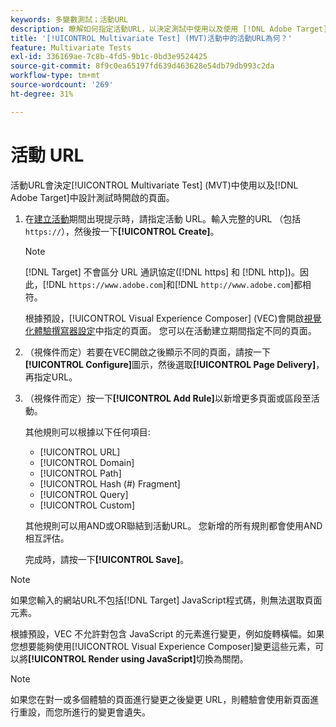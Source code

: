 ```yaml
---
keywords: 多變數測試；活動URL
description: 瞭解如何指定活動URL，以決定測試中使用以及使用 [!DNL Adobe Target]設計[!UICONTROL Multivariate Test]活動時開啟的頁面。
title: '[!UICONTROL Multivariate Test] (MVT)活動中的活動URL為何？'
feature: Multivariate Tests
exl-id: 336169ae-7c8b-4fd5-9b1c-0bd3e9524425
source-git-commit: 8f9c0ea65197fd639d463628e54db79db993c2da
workflow-type: tm+mt
source-wordcount: '269'
ht-degree: 31%

---
```


# 活動 URL

活動URL會決定[!UICONTROL Multivariate Test] (MVT)中使用以及[!DNL Adobe Target]中設計測試時開啟的頁面。

1. 在[建立活動](/help/main/c-activities/c-multivariate-testing/t-create-multivariate-test/create-multivariate-test.md)期間出現提示時，請指定活動 URL。輸入完整的URL （包括`https://`），然後按一下&#x200B;**[!UICONTROL Create]**。

   >[!NOTE]
   >
   >[!DNL Target] 不會區分 URL 通訊協定([!DNL https] 和 [!DNL http])。因此，[!DNL `https://www.adobe.com`]和[!DNL `http://www.adobe.com`]都相符。

   根據預設，[!UICONTROL Visual Experience Composer] (VEC)會開啟[視覺化體驗撰寫器設定](/help/main/administrating-target/visual-experience-composer-set-up.md)中指定的頁面。 您可以在活動建立期間指定不同的頁面。

1. （視條件而定）若要在VEC開啟之後顯示不同的頁面，請按一下&#x200B;**[!UICONTROL Configure]**&#x200B;圖示，然後選取&#x200B;**[!UICONTROL Page Delivery]**，再指定URL。

1. （視條件而定）按一下&#x200B;**[!UICONTROL Add Rule]**&#x200B;以新增更多頁面或區段至活動。

   其他規則可以根據以下任何項目:

   * [!UICONTROL  URL]
   * [!UICONTROL Domain]
   * [!UICONTROL Path]
   * [!UICONTROL Hash (#) Fragment]
   * [!UICONTROL Query]
   * [!UICONTROL Custom]

   其他規則可以用AND或OR聯結到活動URL。 您新增的所有規則都會使用AND相互評估。

   完成時，請按一下&#x200B;**[!UICONTROL Save]**。

>[!NOTE]
>
>如果您輸入的網站URL不包括[!DNL Target] JavaScript程式碼，則無法選取頁面元素。
>
>根據預設，VEC 不允許對包含 JavaScript 的元素進行變更，例如旋轉橫幅。如果您想要能夠使用[!UICONTROL Visual Experience Composer]變更這些元素，可以將&#x200B;**[!UICONTROL Render using JavaScript]**&#x200B;切換為關閉。

>[!NOTE]
>
>如果您在對一或多個體驗的頁面進行變更之後變更 URL，則體驗會使用新頁面進行重設，而您所進行的變更會遺失。
